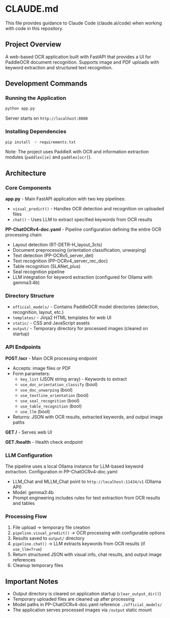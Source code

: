 # CLAUDE.md

This file provides guidance to Claude Code (claude.ai/code) when working with code in this repository.

## Project Overview

A web-based OCR application built with FastAPI that provides a UI for PaddleOCR document recognition. Supports image and PDF uploads with keyword extraction and structured text recognition.

## Development Commands

### Running the Application
```bash
python app.py
```
Server starts on `http://localhost:8080`

### Installing Dependencies
```bash
pip install -r requirements.txt
```

Note: The project uses PaddleX with OCR and information extraction modules (`paddlex[ie]` and `paddlex[ocr]`).

## Architecture

### Core Components

**app.py** - Main FastAPI application with two key pipelines:
- `visual_predict()` - Handles OCR detection and recognition on uploaded files
- `chat()` - Uses LLM to extract specified keywords from OCR results

**PP-ChatOCRv4-doc.yaml** - Pipeline configuration defining the entire OCR processing chain:
- Layout detection (RT-DETR-H_layout_3cls)
- Document preprocessing (orientation classification, unwarping)
- Text detection (PP-OCRv5_server_det)
- Text recognition (PP-OCRv4_server_rec_doc)
- Table recognition (SLANet_plus)
- Seal recognition pipeline
- LLM integration for keyword extraction (configured for Ollama with gemma3:4b)

### Directory Structure

- `official_models/` - Contains PaddleOCR model directories (detection, recognition, layout, etc.)
- `templates/` - Jinja2 HTML templates for web UI
- `static/` - CSS and JavaScript assets
- `output/` - Temporary directory for processed images (cleared on startup)

### API Endpoints

**POST /ocr** - Main OCR processing endpoint
- Accepts: image files or PDF
- Form parameters:
  - `key_list` (JSON string array) - Keywords to extract
  - `use_doc_orientation_classify` (bool)
  - `use_doc_unwarping` (bool)
  - `use_textline_orientation` (bool)
  - `use_seal_recognition` (bool)
  - `use_table_recognition` (bool)
  - `use_llm` (bool)
- Returns: JSON with OCR results, extracted keywords, and output image paths

**GET /** - Serves web UI

**GET /health** - Health check endpoint

### LLM Configuration

The pipeline uses a local Ollama instance for LLM-based keyword extraction. Configuration in PP-ChatOCRv4-doc.yaml:
- LLM_Chat and MLLM_Chat point to `http://localhost:11434/v1` (Ollama API)
- Model: gemma3:4b
- Prompt engineering includes rules for text extraction from OCR results and tables

### Processing Flow

1. File upload → temporary file creation
2. `pipeline.visual_predict()` → OCR processing with configurable options
3. Results saved to `output/` directory
4. `pipeline.chat()` → LLM extracts keywords from OCR results (if `use_llm=True`)
5. Return structured JSON with visual info, chat results, and output image references
6. Cleanup temporary files

## Important Notes

- Output directory is cleared on application startup (`clear_output_dir()`)
- Temporary uploaded files are cleaned up after processing
- Model paths in PP-ChatOCRv4-doc.yaml reference `./official_models/`
- The application serves processed images via `/output` static mount

